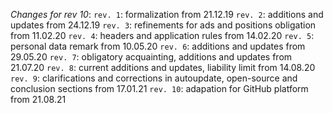 _Changes for rev 10_: 
`rev. 1`: formalization from 21.12.19
`rev. 2`: additions and updates from 24.12.19
`rev. 3`: refinements for ads and positions obligation from 11.02.20
`rev. 4`: headers and application rules from 14.02.20
`rev. 5`: personal data remark from 10.05.20
`rev. 6`: additions and updates from 29.05.20
`rev. 7`: obligatory acquainting, additions and updates from 21.07.20
`rev. 8`: current additions and updates, liability limit from 14.08.20
`rev. 9`: clarifications and corrections in autoupdate, open-source and conclusion sections from 17.01.21
`rev. 10`: adapation for GitHub platform from 21.08.21

